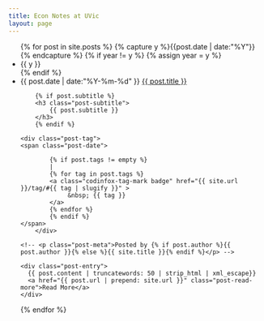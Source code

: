 ```yaml
---
title: Econ Notes at UVic
layout: page
---
```


<ul class="listing">
{% for post in site.posts %}
  {% capture y %}{{post.date | date:"%Y"}}{% endcapture %}
  {% if year != y %}
    {% assign year = y %}
    <li class="listing-seperator">{{ y }}</li>
  {% endif %}
  <li class="listing-item">
    <time datetime="{{ post.date | date:"%Y-%m-%d" }}">{{ post.date | date:"%Y-%m-%d" }}</time>
    <a href="{{ site.url }}{{ post.url }}" title="{{ post.title }}">{{ post.title }}</a>
    
        {% if post.subtitle %}
        <h3 class="post-subtitle">
            {{ post.subtitle }}
        </h3>
        {% endif %}
	
	<div class="post-tag">
	<span class="post-date">
            
            {% if post.tags != empty %}
            |
            {% for tag in post.tags %}
			<a class="codinfox-tag-mark badge" href="{{ site.url }}/tag/#{{ tag | slugify }}" >
				 &nbsp; {{ tag }}
			</a>
            {% endfor %}
            {% endif %}
	</span>
        </div> 
	
    <!-- <p class="post-meta">Posted by {% if post.author %}{{ post.author }}{% else %}{{ site.title }}{% endif %}</p> -->

    <div class="post-entry">
      {{ post.content | truncatewords: 50 | strip_html | xml_escape}}
	  <a href="{{ post.url | prepend: site.url }}" class="post-read-more">Read More</a>
    </div>
  </li>
{% endfor %}
</ul>
